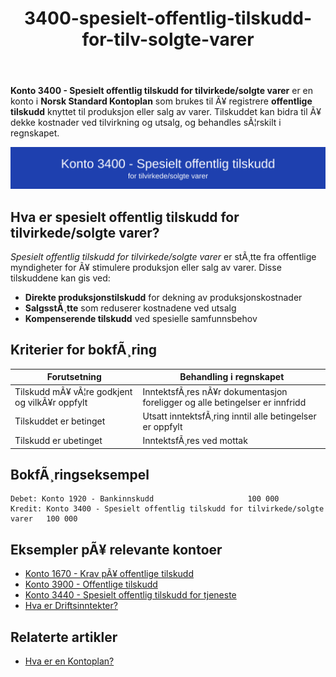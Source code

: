 ﻿---
title: "3400-spesielt-offentlig-tilskudd-for-tilv-solgte-varer"
meta_title: "3400-spesielt-offentlig-tilskudd-for-tilv-solgte-varer"
meta_description: '**Konto 3400 - Spesielt offentlig tilskudd for tilvirkede/solgte varer** er en konto i **Norsk Standard Kontoplan** som brukes til Ã¥ registrere **offentlige ti...'
slug: 3400-spesielt-offentlig-tilskudd-for-tilv-solgte-varer
type: blog
layout: pages/single
---

**Konto 3400 - Spesielt offentlig tilskudd for tilvirkede/solgte varer** er en konto i **Norsk Standard Kontoplan** som brukes til Ã¥ registrere **offentlige tilskudd** knyttet til produksjon eller salg av varer. Tilskuddet kan bidra til Ã¥ dekke kostnader ved tilvirkning og utsalg, og behandles sÃ¦rskilt i regnskapet.

![Illustrasjon av konto 3400 Spesielt offentlig tilskudd for tilvirkede/solgte varer](3400-spesielt-offentlig-tilskudd-for-tilv-solgte-varer-image.svg)

## Hva er spesielt offentlig tilskudd for tilvirkede/solgte varer?

*Spesielt offentlig tilskudd for tilvirkede/solgte varer* er stÃ¸tte fra offentlige myndigheter for Ã¥ stimulere produksjon eller salg av varer. Disse tilskuddene kan gis ved:

* **Direkte produksjonstilskudd** for dekning av produksjonskostnader
* **SalgsstÃ¸tte** som reduserer kostnadene ved utsalg
* **Kompenserende tilskudd** ved spesielle samfunnsbehov

## Kriterier for bokfÃ¸ring

| Forutsetning                                | Behandling i regnskapet                                                                   |
|---------------------------------------------|-------------------------------------------------------------------------------------------|
| Tilskudd mÃ¥ vÃ¦re godkjent og vilkÃ¥r oppfylt | InntektsfÃ¸res nÃ¥r dokumentasjon foreligger og alle betingelser er innfridd                 |
| Tilskuddet er betinget                       | Utsatt inntektsfÃ¸ring inntil alle betingelser er oppfylt                                   |
| Tilskudd er ubetinget                       | InntektsfÃ¸res ved mottak                                                                  |

## BokfÃ¸ringseksempel

```plaintext
Debet: Konto 1920 - Bankinnskudd                     100 000
Kredit: Konto 3400 - Spesielt offentlig tilskudd for tilvirkede/solgte varer   100 000
```

## Eksempler pÃ¥ relevante kontoer

* [Konto 1670 - Krav pÃ¥ offentlige tilskudd](/blogs/kontoplan/1670-krav-pa-offentlige-tilskudd "Konto 1670 - Krav pÃ¥ offentlige tilskudd")
* [Konto 3900 - Offentlige tilskudd](/blogs/kontoplan/3900-offentlige-tilskudd "Konto 3900 - Offentlige tilskudd")
* [Konto 3440 - Spesielt offentlig tilskudd for tjeneste](/blogs/kontoplan/3440-spesielt-offentlig-tilskudd-for-tjeneste "Konto 3440 - Spesielt offentlig tilskudd for tjeneste")
* [Hva er Driftsinntekter?](/blogs/regnskap/hva-er-driftsinntekter "Hva er Driftsinntekter? Komplett Guide til Driftsinntekter i Regnskap")

## Relaterte artikler

* [Hva er en Kontoplan?](/blogs/regnskap/hva-er-kontoplan "Hva er en Kontoplan? Komplett Guide til Kontoplaner i Norsk Regnskap")
